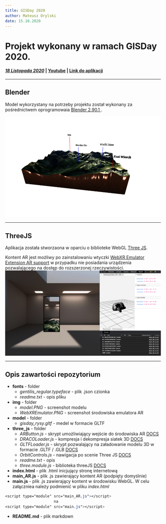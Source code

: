 ```yaml
---
title: GISDay 2020
author: Mateusz Orylski
date: 15.10.2020
---
```


# Projekt wykonany w ramach GISDay 2020.

#### [_18 Listopada 2020_](https://www.facebook.com/events/1237160989985193?active_tab=about) | [Youtube](https://www.youtube.com/channel/UCsL3Nj52LgV9aY3j7MoYISA) | [**Link do aplikacji**](https://moonshroom.github.io/GISDay2020_Blender_X_ThreeJS_AR/)

---

## Blender

Model wykorzystany na potrzeby projektu został wykonany za pośrednictwem oprogramowaia [ Blender 2.90.1 ](https://www.blender.org/).

![model_image](./img/model.png)

---

## ThreeJS

Aplikacja została stworzaona w oparciu o biblioteke WebGL [Three JS](https://threejs.org/).

Kontent AR jest możliwy po zainstalowaniu wtyczki [WebXR Emulator Extension AR support](https://chrome.google.com/webstore/detail/webxr-api-emulator/mjddjgeghkdijejnciaefnkjmkafnnje) w przypadku nie posiadania urządzenia pozwalającego na dostęp do rozszerzonej rzeczywistości.
![WebXR Emulator Extension AR support](./img/WebXrEmulator.PNG)

---

## Opis zawartości repozytorium

- **fonts** - folder
  - _gentilis_regular.typeface_ - plik .json czionka
  - _readme.txt_ - opis pliku
- **img** - folder
  - _model.PNG_ - screenshot modelu
  - _WebXREmulator.PNG_ - screenshot środowiska emulatora AR
- **model** - folder
  - _gisday_rysy.gltf_ - medel w formacie GLTF
- **three_js** - folder
  - _ARButton.js_ - skrypt umożliwiający wejście do środowiska AR [DOCS](https://threejs.org/docs/index.html#manual/en/introduction/How-to-create-VR-content)
  - _DRACOLoader.js_ - kompresja i dekompresja siatek 3D [DOCS](https://threejs.org/docs/index.html#examples/en/loaders/DRACOLoader)
  - _GLTFLoader.js_ - skrypt pozwalający na załadowanie modelu 3D w formacie .GLTF / .GLB [DOCS](https://threejs.org/docs/index.html#examples/en/loaders/GLTFLoader)
  - _OrbitControls.js_ - nawigacja po scenie Three JS [DOCS](https://threejs.org/docs/index.html#examples/en/controls/OrbitControls)
  - _readme.txt_ - opis
  - _three.module.js_ - biblioteka threeJS [DOCS](https://github.com/mrdoob/three.js/)
- **index.html** - plik .html inicjujący stronę internetową
- **main_AR.js** - plik .js zawierający kontent AR (podpięty domyślnie)
- **main.js** - plik .js zawierający kontent w środowisku WebGL. W celu załączniea należy podmienić w pliku _index.html_

```CSS
<script type="module" src="main_AR.js"></script>
                      na
<script type="module" src="main.js"></script>
```

- **README.md** - plik markdown
